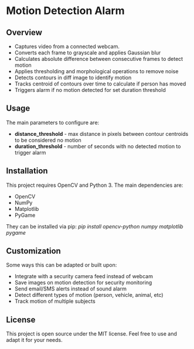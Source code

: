 # Motion Detection Alarm 

## Overview

 - Captures video from a connected webcam.
 - Converts each frame to grayscale and applies Gaussian blur
 - Calculates absolute difference between consecutive frames to detect motion
 - Applies thresholding and morphological operations to remove noise
 - Detects contours in diff image to identify motion
 - Tracks centroid of contours over time to calculate if person has moved
 - Triggers alarm if no motion detected for set duration threshold


## Usage
The main parameters to configure are:

 - **distance_threshold** - max distance in pixels between contour centroids to be considered no motion
 - **duration_threshold** - number of seconds with no detected motion to trigger alarm


## Installation

This project requires OpenCV and Python 3. The main dependencies are:

 - OpenCV
 -  NumPy 
 - Matplotlib 
 - PyGame
 
They can be installed via pip:
    *pip install opencv-python numpy matplotlib pygame*

## Customization

Some ways this can be adapted or built upon:

 - Integrate with a security camera feed instead of webcam
 -  Save images on motion detection for security monitoring  
 - Send email/SMS alerts instead of sound alarm
 - Detect different types of motion (person, vehicle, animal, etc) 
 - Track motion of multiple subjects

## License 

This project is open source under the MIT license. Feel free to use and adapt it for your needs.
